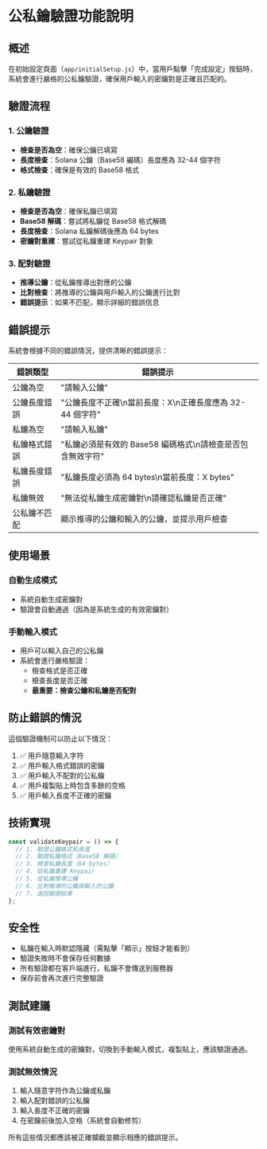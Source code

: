 # 公私鑰驗證功能說明

## 概述
在初始設定頁面（`app/initialSetup.js`）中，當用戶點擊「完成設定」按鈕時，系統會進行嚴格的公私鑰驗證，確保用戶輸入的密鑰對是正確且匹配的。

## 驗證流程

### 1. 公鑰驗證
- **檢查是否為空**：確保公鑰已填寫
- **長度檢查**：Solana 公鑰（Base58 編碼）長度應為 32-44 個字符
- **格式檢查**：確保是有效的 Base58 格式

### 2. 私鑰驗證
- **檢查是否為空**：確保私鑰已填寫
- **Base58 解碼**：嘗試將私鑰從 Base58 格式解碼
- **長度檢查**：Solana 私鑰解碼後應為 64 bytes
- **密鑰對重建**：嘗試從私鑰重建 Keypair 對象

### 3. 配對驗證
- **推導公鑰**：從私鑰推導出對應的公鑰
- **比對檢查**：將推導的公鑰與用戶輸入的公鑰進行比對
- **錯誤提示**：如果不匹配，顯示詳細的錯誤信息

## 錯誤提示

系統會根據不同的錯誤情況，提供清晰的錯誤提示：

| 錯誤類型 | 錯誤提示 |
|---------|---------|
| 公鑰為空 | "請輸入公鑰" |
| 公鑰長度錯誤 | "公鑰長度不正確\n當前長度：X\n正確長度應為 32-44 個字符" |
| 私鑰為空 | "請輸入私鑰" |
| 私鑰格式錯誤 | "私鑰必須是有效的 Base58 編碼格式\n請檢查是否包含無效字符" |
| 私鑰長度錯誤 | "私鑰長度必須為 64 bytes\n當前長度：X bytes" |
| 私鑰無效 | "無法從私鑰生成密鑰對\n請確認私鑰是否正確" |
| 公私鑰不匹配 | 顯示推導的公鑰和輸入的公鑰，並提示用戶檢查 |

## 使用場景

### 自動生成模式
- 系統自動生成密鑰對
- 驗證會自動通過（因為是系統生成的有效密鑰對）

### 手動輸入模式
- 用戶可以輸入自己的公私鑰
- 系統會進行嚴格驗證：
  - 檢查格式是否正確
  - 檢查長度是否正確
  - **最重要：檢查公鑰和私鑰是否配對**

## 防止錯誤的情況

這個驗證機制可以防止以下情況：

1. ✅ 用戶隨意輸入字符
2. ✅ 用戶輸入格式錯誤的密鑰
3. ✅ 用戶輸入不配對的公私鑰
4. ✅ 用戶複製貼上時包含多餘的空格
5. ✅ 用戶輸入長度不正確的密鑰

## 技術實現

```javascript
const validateKeypair = () => {
  // 1. 驗證公鑰格式和長度
  // 2. 驗證私鑰格式（Base58 解碼）
  // 3. 檢查私鑰長度（64 bytes）
  // 4. 從私鑰重建 Keypair
  // 5. 從私鑰推導公鑰
  // 6. 比對推導的公鑰與輸入的公鑰
  // 7. 返回驗證結果
};
```

## 安全性

- 私鑰在輸入時默認隱藏（需點擊「顯示」按鈕才能看到）
- 驗證失敗時不會保存任何數據
- 所有驗證都在客戶端進行，私鑰不會傳送到服務器
- 保存前會再次進行完整驗證

## 測試建議

### 測試有效密鑰對
使用系統自動生成的密鑰對，切換到手動輸入模式，複製貼上，應該驗證通過。

### 測試無效情況
1. 輸入隨意字符作為公鑰或私鑰
2. 輸入配對錯誤的公私鑰
3. 輸入長度不正確的密鑰
4. 在密鑰前後加入空格（系統會自動修剪）

所有這些情況都應該被正確攔截並顯示相應的錯誤提示。
